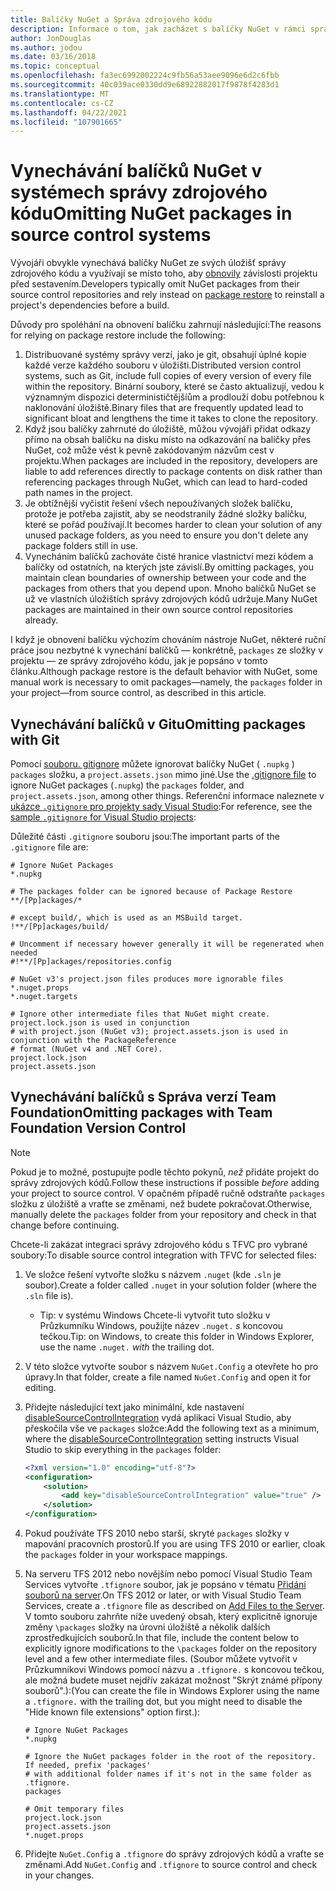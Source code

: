 ```yaml
---
title: Balíčky NuGet a Správa zdrojového kódu
description: Informace o tom, jak zacházet s balíčky NuGet v rámci správy verzí a systémy správy zdrojového kódu a jak vynechat balíčky pomocí Gitu a TFVC.
author: JonDouglas
ms.author: jodou
ms.date: 03/16/2018
ms.topic: conceptual
ms.openlocfilehash: fa3ec6992002224c9fb56a53aee9096e6d2c6fbb
ms.sourcegitcommit: 40c039ace0330dd9e68922882017f9878f4283d1
ms.translationtype: MT
ms.contentlocale: cs-CZ
ms.lasthandoff: 04/22/2021
ms.locfileid: "107901665"
---
```

# <a name="omitting-nuget-packages-in-source-control-systems"></a><span data-ttu-id="e2a18-103">Vynechávání balíčků NuGet v systémech správy zdrojového kódu</span><span class="sxs-lookup"><span data-stu-id="e2a18-103">Omitting NuGet packages in source control systems</span></span>

<span data-ttu-id="e2a18-104">Vývojáři obvykle vynechává balíčky NuGet ze svých úložišť správy zdrojového kódu a využívají se místo toho, aby [obnovily](package-restore.md) závislosti projektu před sestavením.</span><span class="sxs-lookup"><span data-stu-id="e2a18-104">Developers typically omit NuGet packages from their source control repositories and rely instead on [package restore](package-restore.md) to reinstall a project's dependencies before a build.</span></span>

<span data-ttu-id="e2a18-105">Důvody pro spoléhání na obnovení balíčku zahrnují následující:</span><span class="sxs-lookup"><span data-stu-id="e2a18-105">The reasons for relying on package restore include the following:</span></span>

1. <span data-ttu-id="e2a18-106">Distribuované systémy správy verzí, jako je git, obsahují úplné kopie každé verze každého souboru v úložišti.</span><span class="sxs-lookup"><span data-stu-id="e2a18-106">Distributed version control systems, such as Git, include full copies of every version of every file within the repository.</span></span> <span data-ttu-id="e2a18-107">Binární soubory, které se často aktualizují, vedou k významným dispozici determinističtějšíům a prodlouží dobu potřebnou k naklonování úložiště.</span><span class="sxs-lookup"><span data-stu-id="e2a18-107">Binary files that are frequently updated lead to significant bloat and lengthens the time it takes to clone the repository.</span></span>
1. <span data-ttu-id="e2a18-108">Když jsou balíčky zahrnuté do úložiště, můžou vývojáři přidat odkazy přímo na obsah balíčku na disku místo na odkazování na balíčky přes NuGet, což může vést k pevně zakódovaným názvům cest v projektu.</span><span class="sxs-lookup"><span data-stu-id="e2a18-108">When packages are included in the repository, developers are liable to add references directly to package contents on disk rather than referencing packages through NuGet, which can lead to hard-coded path names in the project.</span></span>
1. <span data-ttu-id="e2a18-109">Je obtížnější vyčistit řešení všech nepoužívaných složek balíčku, protože je potřeba zajistit, aby se neodstranily žádné složky balíčku, které se pořád používají.</span><span class="sxs-lookup"><span data-stu-id="e2a18-109">It becomes harder to clean your solution of any unused package folders, as you need to ensure you don't delete any package folders still in use.</span></span>
1. <span data-ttu-id="e2a18-110">Vynecháním balíčků zachováte čisté hranice vlastnictví mezi kódem a balíčky od ostatních, na kterých jste závislí.</span><span class="sxs-lookup"><span data-stu-id="e2a18-110">By omitting packages, you maintain clean boundaries of ownership between your code and the packages from others that you depend upon.</span></span> <span data-ttu-id="e2a18-111">Mnoho balíčků NuGet se už ve vlastních úložištích správy zdrojových kódů udržuje.</span><span class="sxs-lookup"><span data-stu-id="e2a18-111">Many NuGet packages are maintained in their own source control repositories already.</span></span>

<span data-ttu-id="e2a18-112">I když je obnovení balíčku výchozím chováním nástroje NuGet, některé ruční práce jsou nezbytné k vynechání balíčků &mdash; konkrétně, `packages` ze složky v projektu &mdash; ze správy zdrojového kódu, jak je popsáno v tomto článku.</span><span class="sxs-lookup"><span data-stu-id="e2a18-112">Although package restore is the default behavior with NuGet, some manual work is necessary to omit packages&mdash;namely, the `packages` folder in your project&mdash;from source control, as described in this article.</span></span>

## <a name="omitting-packages-with-git"></a><span data-ttu-id="e2a18-113">Vynechávání balíčků v Gitu</span><span class="sxs-lookup"><span data-stu-id="e2a18-113">Omitting packages with Git</span></span>

<span data-ttu-id="e2a18-114">Pomocí [souboru. gitignore](https://git-scm.com/docs/gitignore) můžete ignorovat balíčky NuGet ( `.nupkg` ) `packages` složku, a `project.assets.json` mimo jiné.</span><span class="sxs-lookup"><span data-stu-id="e2a18-114">Use the [.gitignore file](https://git-scm.com/docs/gitignore) to ignore NuGet packages (`.nupkg`) the `packages` folder, and `project.assets.json`, among other things.</span></span> <span data-ttu-id="e2a18-115">Referenční informace naleznete v [ukázce `.gitignore` pro projekty sady Visual Studio](https://github.com/github/gitignore/blob/master/VisualStudio.gitignore):</span><span class="sxs-lookup"><span data-stu-id="e2a18-115">For reference, see the [sample `.gitignore` for Visual Studio projects](https://github.com/github/gitignore/blob/master/VisualStudio.gitignore):</span></span>

<span data-ttu-id="e2a18-116">Důležité části `.gitignore` souboru jsou:</span><span class="sxs-lookup"><span data-stu-id="e2a18-116">The important parts of the `.gitignore` file are:</span></span>

```gitignore
# Ignore NuGet Packages
*.nupkg

# The packages folder can be ignored because of Package Restore
**/[Pp]ackages/*

# except build/, which is used as an MSBuild target.
!**/[Pp]ackages/build/

# Uncomment if necessary however generally it will be regenerated when needed
#!**/[Pp]ackages/repositories.config

# NuGet v3's project.json files produces more ignorable files
*.nuget.props
*.nuget.targets

# Ignore other intermediate files that NuGet might create. project.lock.json is used in conjunction
# with project.json (NuGet v3); project.assets.json is used in conjunction with the PackageReference
# format (NuGet v4 and .NET Core).
project.lock.json
project.assets.json
```

## <a name="omitting-packages-with-team-foundation-version-control"></a><span data-ttu-id="e2a18-117">Vynechávání balíčků s Správa verzí Team Foundation</span><span class="sxs-lookup"><span data-stu-id="e2a18-117">Omitting packages with Team Foundation Version Control</span></span>

> [!Note]
> <span data-ttu-id="e2a18-118">Pokud je to možné, postupujte podle těchto pokynů, *než* přidáte projekt do správy zdrojových kódů.</span><span class="sxs-lookup"><span data-stu-id="e2a18-118">Follow these instructions if possible *before* adding your project to source control.</span></span> <span data-ttu-id="e2a18-119">V opačném případě ručně odstraňte `packages` složku z úložiště a vraťte se změnami, než budete pokračovat.</span><span class="sxs-lookup"><span data-stu-id="e2a18-119">Otherwise, manually delete the `packages` folder from your repository and check in that change before continuing.</span></span>

<span data-ttu-id="e2a18-120">Chcete-li zakázat integraci správy zdrojového kódu s TFVC pro vybrané soubory:</span><span class="sxs-lookup"><span data-stu-id="e2a18-120">To disable source control integration with TFVC for selected files:</span></span>

1. <span data-ttu-id="e2a18-121">Ve složce řešení vytvořte složku s názvem `.nuget` (kde `.sln` je soubor).</span><span class="sxs-lookup"><span data-stu-id="e2a18-121">Create a folder called `.nuget` in your solution folder (where the `.sln` file is).</span></span>
    - <span data-ttu-id="e2a18-122">Tip: v systému Windows Chcete-li vytvořit tuto složku v Průzkumníku Windows, použijte název `.nuget.` *s* koncovou tečkou.</span><span class="sxs-lookup"><span data-stu-id="e2a18-122">Tip: on Windows, to create this folder in Windows Explorer, use the name `.nuget.` *with* the trailing dot.</span></span>

1. <span data-ttu-id="e2a18-123">V této složce vytvořte soubor s názvem `NuGet.Config` a otevřete ho pro úpravy.</span><span class="sxs-lookup"><span data-stu-id="e2a18-123">In that folder, create a file named `NuGet.Config` and open it for editing.</span></span>

1. <span data-ttu-id="e2a18-124">Přidejte následující text jako minimální, kde nastavení [disableSourceControlIntegration](../reference/nuget-config-file.md#solution-section) vydá aplikaci Visual Studio, aby přeskočila vše ve `packages` složce:</span><span class="sxs-lookup"><span data-stu-id="e2a18-124">Add the following text as a minimum, where the [disableSourceControlIntegration](../reference/nuget-config-file.md#solution-section) setting instructs Visual Studio to skip everything in the `packages` folder:</span></span>

   ```xml
   <?xml version="1.0" encoding="utf-8"?>
   <configuration>
       <solution>
           <add key="disableSourceControlIntegration" value="true" />
       </solution>
   </configuration>
   ```

1. <span data-ttu-id="e2a18-125">Pokud používáte TFS 2010 nebo starší, skryté `packages` složky v mapování pracovních prostorů.</span><span class="sxs-lookup"><span data-stu-id="e2a18-125">If you are using TFS 2010 or earlier, cloak the `packages` folder in your workspace mappings.</span></span>

1. <span data-ttu-id="e2a18-126">Na serveru TFS 2012 nebo novějším nebo pomocí Visual Studio Team Services vytvořte `.tfignore` soubor, jak je popsáno v tématu [Přidání souborů na server](/vsts/tfvc/add-files-server?view=vsts#tfignore&preserve-view=true).</span><span class="sxs-lookup"><span data-stu-id="e2a18-126">On TFS 2012 or later, or with Visual Studio Team Services, create a `.tfignore` file as described on [Add Files to the Server](/vsts/tfvc/add-files-server?view=vsts#tfignore&preserve-view=true).</span></span> <span data-ttu-id="e2a18-127">V tomto souboru zahrňte níže uvedený obsah, který explicitně ignoruje změny `\packages` složky na úrovni úložiště a několik dalších zprostředkujících souborů.</span><span class="sxs-lookup"><span data-stu-id="e2a18-127">In that file, include the content below to explicitly ignore modifications to the `\packages` folder on the repository level and a few other intermediate files.</span></span> <span data-ttu-id="e2a18-128">(Soubor můžete vytvořit v Průzkumníkovi Windows pomocí názvu a `.tfignore.` s koncovou tečkou, ale možná budete muset nejdřív zakázat možnost "Skrýt známé přípony souborů".):</span><span class="sxs-lookup"><span data-stu-id="e2a18-128">(You can create the file in Windows Explorer using the name a `.tfignore.` with the trailing dot, but you might need to disable the "Hide known file extensions" option first.):</span></span>

   ```cli
   # Ignore NuGet Packages
   *.nupkg

   # Ignore the NuGet packages folder in the root of the repository. If needed, prefix 'packages'
   # with additional folder names if it's not in the same folder as .tfignore.   
   packages

   # Omit temporary files
   project.lock.json
   project.assets.json
   *.nuget.props
   ```

1. <span data-ttu-id="e2a18-129">Přidejte `NuGet.Config` a `.tfignore` do správy zdrojových kódů a vraťte se změnami.</span><span class="sxs-lookup"><span data-stu-id="e2a18-129">Add `NuGet.Config` and `.tfignore` to source control and check in your changes.</span></span>
